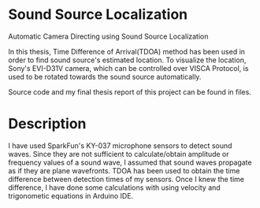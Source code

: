 # Sound Source Localization
Automatic Camera Directing using Sound Source Localization

In this thesis, Time Difference of Arrival(TDOA) method has been used in order to find sound source's estimated location. To visualize the location, Sony's EVI-D31V camera, which can be controlled over VISCA Protocol, is used to be rotated towards the sound source automatically.

Source code and my final thesis report of this project can be found in files.

# Description

I have used SparkFun's KY-037 microphone sensors to detect sound waves. Since they are not sufficient to calculate/obtain amplitude or frequency values of a sound wave, I assumed that sound waves propagate as if they are plane wavefronts. TDOA has been used to obtain the time difference between detection times of my sensors. Once I knew the time difference, I have done some calculations with using velocity and trigonometic equations in Arduino IDE.

